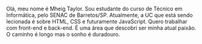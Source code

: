 Olá, meu nome é Mheig Taylor.
Sou estudante do curso de Técnico em Informática, pelo SENAC de Barretos/SP.
Atualmente, a UC que está sendo lecionada é sobre HTML, CSS e futuramente JavaScript.
Quero trabalhar com front-end e back-end. É uma área que descobri ser minha atual paixão.
O caminho é longo mas o sonho é duradouro.


